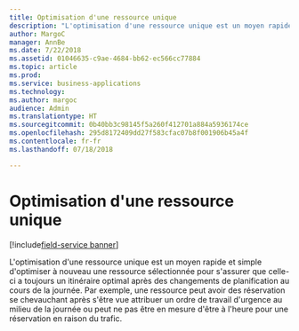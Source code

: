 ```yaml
---
title: Optimisation d'une ressource unique
description: "L'optimisation d'une ressource unique est un moyen rapide et simple d'optimiser à nouveau une ressource sélectionnée pour s'assurer que celle-ci a toujours un itinéraire optimal après des changements de planification au cours de la journée."
author: MargoC
manager: AnnBe
ms.date: 7/22/2018
ms.assetid: 01046635-c9ae-4684-bb62-ec566cc77884
ms.topic: article
ms.prod: 
ms.service: business-applications
ms.technology: 
ms.author: margoc
audience: Admin
ms.translationtype: HT
ms.sourcegitcommit: 0b40bb3c98145f5a260f412701a884a5936174ce
ms.openlocfilehash: 295d8172409dd27f583cfac07b8f001906b45a4f
ms.contentlocale: fr-fr
ms.lasthandoff: 07/18/2018

---
```


#  <a name="single-resource-optimization"></a>Optimisation d'une ressource unique

[!include[field-service banner](../../../includes/field-service.md)]



L'optimisation d'une ressource unique est un moyen rapide et simple d'optimiser à nouveau une ressource sélectionnée pour s'assurer que celle-ci a toujours un itinéraire optimal après des changements de planification au cours de la journée. Par exemple, une ressource peut avoir des réservation se chevauchant après s'être vue attribuer un ordre de travail d'urgence au milieu de la journée ou peut ne pas être en mesure d'être à l'heure pour une réservation en raison du trafic.

